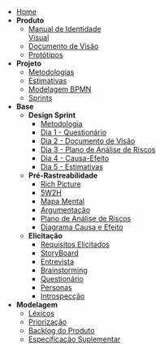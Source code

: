 - [Home](/)
- **Produto**
  - [Manual de Identidade<br> Visual](Product/ManualId.md)
  - [Documento de Visão](Product/DocVisão.md)
  - [Protótipos](Product/Prototipos.md)
- **Projeto**
  - [Metodologias](Project/Metodologias.md)
  - [Estimativas](Project/Evaluation.md)
  - [Modelagem BPMN](Project/ModelagemBPMN.md)
  - [Sprints](Index/sprintsIndex.md)
- **Base**
  - **Design Sprint**
    - [Metodologia](DesignSprint/DesignSprint.md)
    - [Dia 1 - Questionário](DesignSprint/dia1.md)
    - [Dia 2 - Documento de Visão](DesignSprint/dia2.md)
    - [Dia 3 - Plano de Análise de Riscos](DesignSprint/dia3.md)
    - [Dia 4 - Causa-Efeito](DesignSprint/dia4.md)
    - [Dia 5 - Estimativas](DesignSprint/dia5.md)
  - **Pré-Rastreabilidade**
    - [Rich Picture](preTraceability/RichPicture.md)
    - [5W2H](preTraceability/5W2H.md)
    - [Mapa Mental](preTraceability/MapaMental.md)
    - [Argumentação](preTraceability/Argumentacao.md)
    - [Plano de Análise de Riscos](preTraceability/PlanAnaliseRiscos.md)
    - [Diagrama Causa e Efeito](preTraceability/causaEfeito.md)
  - **Elicitação**
    - [Requisitos Elicitados](Elicitation/RequisitosElicitados.md)
    - [StoryBoard](Elicitation/StoryBoard.md)
    - [Entrevista](Elicitation/Entrevista.md)
    - [Brainstorming](Elicitation/Brainstorming.md)
    - [Questionário](Elicitation/Questionario.md)
    - [Personas](Elicitation/Personas.md)
    - [Introspecção](Elicitation/Introspeccao.md)
- **Modelagem**
  - [Léxicos](Modeling/Lexico.md)
  - [Priorização](Modeling/Priorizacao.md)
  - [Backlog do Produto](Modeling/Backlog.md)
  - [Especificação Suplementar](Modeling/EspecificacaoSuplementar.md)   
